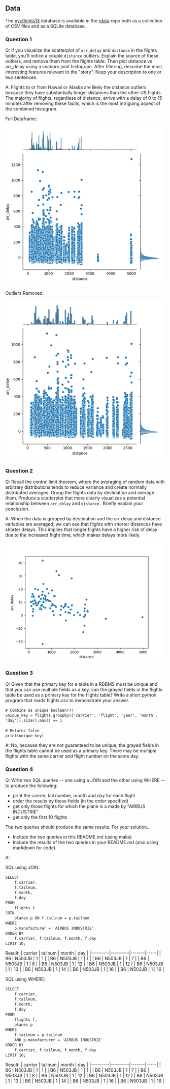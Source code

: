 ## Data
The [nycflights13](https://github.com/tidyverse/nycflights13) database is available in the
[rdata](https://github.com/ds5110/rdata/tree/main/data) repo both as a collection of CSV files 
and as a SQLite database.


### Question 1
Q: If you visualize the scatterplot of `arr_delay` and `distance` in the flights table, you'll notice a couple `distance` outliers. Explain the source of these outliers, and remove them from the flights table. Then plot distance vs arr_delay using a seaborn joint histogram. After filtering, describe the most interesting features relevant to the "story". Keep your description to one or two sentences.

A: Flights to or from Hawaii or Alaska are likely the distance outliers because they have substantially longer distances than the other US flights.
The majority of flights, regardless of distance, arrive with a delay of 0 to 15 minutes after removing these faults, which is the most intriguing aspect of the combined histogram. 

Full Dataframe:

<img src="figs/q1FullSet.png" width=500>

Outliers Removed:

<img src="figs/q1Under3000.png" width=500>


### Question 2
Q: Recall the central limit theorem, where the averaging of random data with arbitrary distributions tends to reduce variance and create normally distributed averages. Group the flights data by destination and average them. Produce a scatterplot that more clearly visualizes a potential relationship between `arr_delay` and `distance.` Briefly explain your conclusion.

A: When the data is grouped by destination and the arr delay and distance variables are averaged, we can see that flights with shorter distances have shorter delays.
This implies that longer flights have a higher risk of delay due to the increased flight time, which makes delays more likely. 

<img src="figs/q2.png" width=500>

### Question 3
Q: Given that the primary key for a table in a RDBMS must be unique and that you can use multiple fields as a key, can the grayed fields in the flights table be used as a primary key for the flights table? Write a short python program that reads flights.csv to demonstrate your answer. 

```
# Combine as unique boolean???
unique_key = flights.groupby(['carrier', 'flight', 'year', 'month', 'day']).size().max() == 1

# Returns false
print(unique_key)
```

A: No, because they are not guaranteed to be unique, the grayed fields in the flights table cannot be used as a primary key.
There may be multiple flights with the same carrier and flight number on the same day. 


### Question 4
Q: Write two SQL queries -- one using a JOIN and the other using WHERE -- to produce the following:
* print the carrier, tail number, month and day for each flight
* order the results by these fields (in the order specified)
* get only those flights for which the plane is a made by "AIRBUS INDUSTRIE"
* get only the first 10 flights

The two queries should produce the same results. For your solution...

* Include the two queries in this README.md (using make)
* Include the results of the two queries in your README.md (also using markdown for code).

A: 

SQL using JOIN:
```
SELECT 
    f.carrier, 
    f.tailnum, 
    f.month, 
    f.day 
FROM 
    flights f 
JOIN 
    planes p ON f.tailnum = p.tailnum 
WHERE 
    p.manufacturer = 'AIRBUS INDUSTRIE' 
ORDER BY 
    f.carrier, f.tailnum, f.month, f.day 
LIMIT 10;
```
Result:
| carrier | tailnum | month | day |
|---------|---------|-------|-----|
| B6      | N503JB  | 1     | 1   |
| B6      | N503JB  | 1     | 1   |
| B6      | N503JB  | 1     | 7   |
| B6      | N503JB  | 1     | 8   |
| B6      | N503JB  | 1     | 12  |
| B6      | N503JB  | 1     | 12  |
| B6      | N503JB  | 1     | 13  |
| B6      | N503JB  | 1     | 14  |
| B6      | N503JB  | 1     | 16  |
| B6      | N503JB  | 1     | 16  |



SQL using WHERE:
```
SELECT 
    f.carrier, 
    f.tailnum, 
    f.month, 
    f.day 
FROM 
    flights f, 
    planes p 
WHERE 
    f.tailnum = p.tailnum 
    AND p.manufacturer = 'AIRBUS INDUSTRIE' 
ORDER BY 
    f.carrier, f.tailnum, f.month, f.day 
LIMIT 10;
```

Result:
| carrier | tailnum | month | day |
|---------|---------|-------|-----|
| B6      | N503JB  | 1     | 1   |
| B6      | N503JB  | 1     | 1   |
| B6      | N503JB  | 1     | 7   |
| B6      | N503JB  | 1     | 8   |
| B6      | N503JB  | 1     | 12  |
| B6      | N503JB  | 1     | 12  |
| B6      | N503JB  | 1     | 13  |
| B6      | N503JB  | 1     | 14  |
| B6      | N503JB  | 1     | 16  |
| B6      | N503JB  | 1     | 16  |